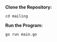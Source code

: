 **Clone the Repository:**
```git clone https://github.com/vervikar1995/mailing.git
cd mailing
```
**Run the Program:**
```
go run main.go
```
